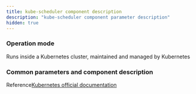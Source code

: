 ```yaml
---
title: kube-scheduler component description
description: "kube-scheduler component parameter description"
hidden: true
---
```



### Operation mode

Runs inside a Kubernetes cluster, maintained and managed by Kubernetes


### Common parameters and component description

Reference[Kubernetes official documentation](https://kubernetes.io/zh/docs/reference/command-line-tools-reference/kube-scheduler/)